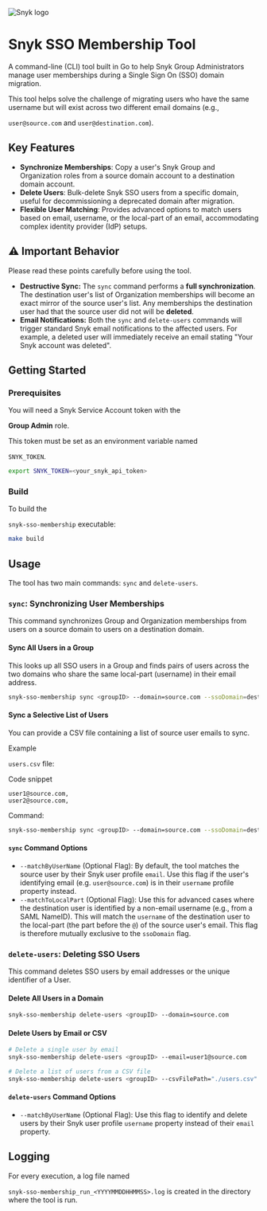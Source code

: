 ![Snyk logo](https://snyk.io/style/asset/logo/snyk-print.svg)
# **Snyk SSO Membership Tool**

A command-line (CLI) tool built in Go to help Snyk Group Administrators manage user memberships during a Single Sign On (SSO) domain migration.

This tool helps solve the challenge of migrating users who have the same username but will exist across two different email domains (e.g.,

`user@source.com` and `user@destination.com`).

## **Key Features**

* **Synchronize Memberships**: Copy a user's Snyk Group and Organization roles from a source domain account to a destination domain account.
* **Delete Users**: Bulk-delete Snyk SSO users from a specific domain, useful for decommissioning a deprecated domain after migration.
* **Flexible User Matching**: Provides advanced options to match users based on email, username, or the local-part of an email, accommodating complex identity provider (IdP) setups.

## **⚠️ Important Behavior**

Please read these points carefully before using the tool.

* **Destructive Sync:** The `sync` command performs a **full synchronization**. The destination user's list of Organization memberships will become an exact mirror of the source user's list. Any memberships the destination user had that the source user did not will be **deleted**.
* **Email Notifications:** Both the `sync` and `delete-users` commands will trigger standard Snyk email notifications to the affected users. For example, a deleted user will immediately receive an email stating "Your Snyk account was deleted".

## **Getting Started**

### **Prerequisites**

You will need a Snyk Service Account token with the

**Group Admin** role.

This token must be set as an environment variable named

`SNYK_TOKEN`.

```bash
export SNYK_TOKEN=<your_snyk_api_token>
```

### **Build**

To build the

`snyk-sso-membership` executable:

```bash
make build
```

## **Usage**

The tool has two main commands: `sync` and `delete-users`.

### **`sync`: Synchronizing User Memberships**

This command synchronizes Group and Organization memberships from users on a source domain to users on a destination domain.

#### **Sync All Users in a Group**

This looks up all SSO users in a Group and finds pairs of users across the two domains who share the same local-part (username) in their email address.

```bash
snyk-sso-membership sync <groupID> --domain=source.com --ssoDomain=destination.com
```

#### **Sync a Selective List of Users**

You can provide a CSV file containing a list of source user emails to sync.

Example

`users.csv` file:

Code snippet

```
user1@source.com,
user2@source.com,
```

Command:

```bash
snyk-sso-membership sync <groupID> --domain=source.com --ssoDomain=destination.com --csvFilePath="./users.csv"
```

#### **`sync` Command Options**

* `--matchByUserName` (Optional Flag): By default, the tool matches the source user by their Snyk user profile
   `email`. Use this flag if the user's identifying email (e.g. `user@source.com`) is in their `username` profile property instead.
* `--matchToLocalPart` (Optional Flag): Use this for advanced cases where the destination user is identified by a non-email username (e.g., from a SAML NameID). This will match the
   `username` of the destination user to the local-part (the part before the `@`) of the source user's email. This flag is therefore mutually exclusive to the `ssoDomain` flag.

### **`delete-users`: Deleting SSO Users**

This command deletes SSO users by email addresses or the unique identifier of a User.

#### **Delete All Users in a Domain**

```bash
snyk-sso-membership delete-users <groupID> --domain=source.com
```

#### **Delete Users by Email or CSV**

```bash
# Delete a single user by email
snyk-sso-membership delete-users <groupID> --email=user1@source.com

# Delete a list of users from a CSV file
snyk-sso-membership delete-users <groupID> --csvFilePath="./users.csv"
```

#### **`delete-users` Command Options**

* `--matchByUserName` (Optional Flag): Use this flag to identify and delete users by their Snyk user profile
   `username` property instead of their `email` property.

## **Logging**

For every execution, a log file named

`snyk-sso-membership_run_<YYYYMMDDHHMMSS>.log` is created in the directory where the tool is run.
